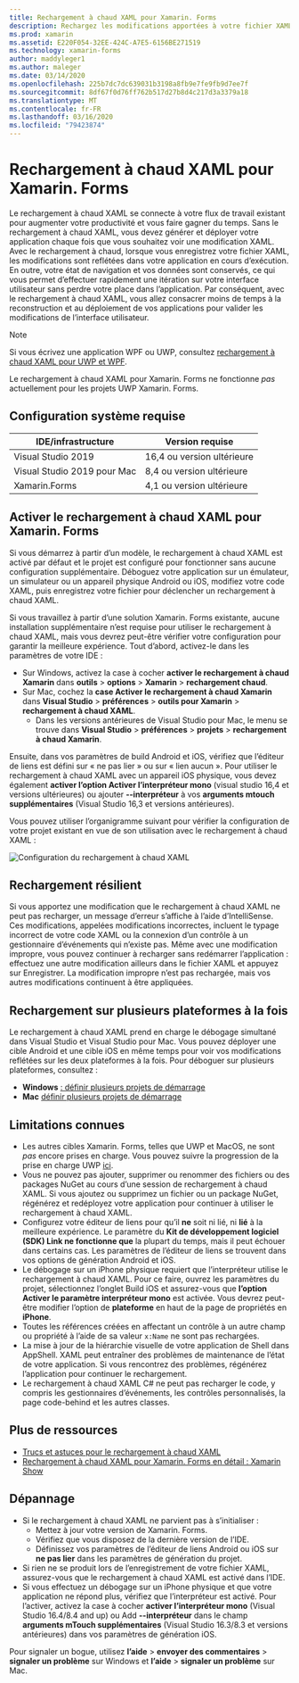 ```yaml
---
title: Rechargement à chaud XAML pour Xamarin. Forms
description: Rechargez les modifications apportées à votre fichier XAML instantanément sur votre application en cours d’exécution afin de ne pas avoir à générer votre projet Xamarin. Forms après chaque modification XAML.
ms.prod: xamarin
ms.assetid: E220F054-32EE-424C-A7E5-6156BE271519
ms.technology: xamarin-forms
author: maddyleger1
ms.author: maleger
ms.date: 03/14/2020
ms.openlocfilehash: 225b7dc7dc639031b3198a8fb9e7fe9fb9d7ee7f
ms.sourcegitcommit: 8df67f0d76ff762b517d27b8d4c217d3a3379a18
ms.translationtype: MT
ms.contentlocale: fr-FR
ms.lasthandoff: 03/16/2020
ms.locfileid: "79423874"
---
```

# <a name="xaml-hot-reload-for-xamarinforms"></a>Rechargement à chaud XAML pour Xamarin. Forms

Le rechargement à chaud XAML se connecte à votre flux de travail existant pour augmenter votre productivité et vous faire gagner du temps. Sans le rechargement à chaud XAML, vous devez générer et déployer votre application chaque fois que vous souhaitez voir une modification XAML. Avec le rechargement à chaud, lorsque vous enregistrez votre fichier XAML, les modifications sont reflétées dans votre application en cours d’exécution. En outre, votre état de navigation et vos données sont conservés, ce qui vous permet d’effectuer rapidement une itération sur votre interface utilisateur sans perdre votre place dans l’application. Par conséquent, avec le rechargement à chaud XAML, vous allez consacrer moins de temps à la reconstruction et au déploiement de vos applications pour valider les modifications de l’interface utilisateur.

> [!NOTE]
> Si vous écrivez une application WPF ou UWP, consultez [rechargement à chaud XAML pour UWP et WPF](/visualstudio/debugger/xaml-hot-reload).
>
> Le rechargement à chaud XAML pour Xamarin. Forms ne fonctionne _pas_ actuellement pour les projets UWP Xamarin. Forms.

## <a name="system-requirements"></a>Configuration système requise

| IDE/infrastructure | Version requise |
|------|------------------|
|Visual Studio 2019 | 16,4 ou version ultérieure
Visual Studio 2019 pour Mac | 8,4 ou version ultérieure
Xamarin.Forms | 4,1 ou version ultérieure

## <a name="enable-xaml-hot-reload-for-xamarinforms"></a>Activer le rechargement à chaud XAML pour Xamarin. Forms

Si vous démarrez à partir d’un modèle, le rechargement à chaud XAML est activé par défaut et le projet est configuré pour fonctionner sans aucune configuration supplémentaire. Déboguez votre application sur un émulateur, un simulateur ou un appareil physique Android ou iOS, modifiez votre code XAML, puis enregistrez votre fichier pour déclencher un rechargement à chaud XAML.

Si vous travaillez à partir d’une solution Xamarin. Forms existante, aucune installation supplémentaire n’est requise pour utiliser le rechargement à chaud XAML, mais vous devrez peut-être vérifier votre configuration pour garantir la meilleure expérience. Tout d’abord, activez-le dans les paramètres de votre IDE :

* Sur Windows, activez la case à cocher **activer le rechargement à chaud Xamarin** dans **outils** > **options** > **Xamarin** > **rechargement chaud**.
* Sur Mac, cochez la **case Activer le rechargement à chaud Xamarin** dans **Visual Studio** > **préférences** > **outils pour Xamarin** > **rechargement à chaud XAML**.
  * Dans les versions antérieures de Visual Studio pour Mac, le menu se trouve dans **Visual Studio** > **préférences** > **projets** > **rechargement à chaud Xamarin**.

Ensuite, dans vos paramètres de build Android et iOS, vérifiez que l’éditeur de liens est défini sur « ne pas lier » ou sur « lien aucun ». Pour utiliser le rechargement à chaud XAML avec un appareil iOS physique, vous devez également **activer l’option Activer l’interpréteur mono** (visual studio 16,4 et versions ultérieures) ou ajouter **--interpréteur** à vos **arguments mtouch supplémentaires** (Visual Studio 16,3 et versions antérieures).

Vous pouvez utiliser l’organigramme suivant pour vérifier la configuration de votre projet existant en vue de son utilisation avec le rechargement à chaud XAML :

![Configuration du rechargement à chaud XAML](hot-reload-images/hotreloadflowchart.png "Organigramme de configuration du rechargement à chaud XAML")

## <a name="resilient-reloading"></a>Rechargement résilient

Si vous apportez une modification que le rechargement à chaud XAML ne peut pas recharger, un message d’erreur s’affiche à l’aide d’IntelliSense. Ces modifications, appelées modifications incorrectes, incluent le typage incorrect de votre code XAML ou la connexion d’un contrôle à un gestionnaire d’événements qui n’existe pas. Même avec une modification impropre, vous pouvez continuer à recharger sans redémarrer l’application : effectuez une autre modification ailleurs dans le fichier XAML et appuyez sur Enregistrer. La modification impropre n’est pas rechargée, mais vos autres modifications continuent à être appliquées.

## <a name="reload-on-multiple-platforms-at-once"></a>Rechargement sur plusieurs plateformes à la fois

Le rechargement à chaud XAML prend en charge le débogage simultané dans Visual Studio et Visual Studio pour Mac. Vous pouvez déployer une cible Android et une cible iOS en même temps pour voir vos modifications reflétées sur les deux plateformes à la fois. Pour déboguer sur plusieurs plateformes, consultez :
* **Windows** [: définir plusieurs projets de démarrage](https://docs.microsoft.com/visualstudio/ide/how-to-set-multiple-startup-projects?view=vs-2019)
* **Mac** [définir plusieurs projets de démarrage](https://docs.microsoft.com/visualstudio/mac/set-startup-projects?view=vsmac-2019)

## <a name="known-limitations"></a>Limitations connues

* Les autres cibles Xamarin. Forms, telles que UWP et MacOS, ne sont *pas* encore prises en charge. Vous pouvez suivre la progression de la prise en charge UWP [ici](https://developercommunity.visualstudio.com/idea/661682/xaml-hot-reload-for-xamarinforms-on-uwp.html).
* Vous ne pouvez pas ajouter, supprimer ou renommer des fichiers ou des packages NuGet au cours d’une session de rechargement à chaud XAML. Si vous ajoutez ou supprimez un fichier ou un package NuGet, régénérez et redéployez votre application pour continuer à utiliser le rechargement à chaud XAML.
* Configurez votre éditeur de liens pour qu’il **ne** soit ni lié, ni **lié** à la meilleure expérience. Le paramètre du **Kit de développement logiciel (SDK) Link ne fonctionne que** la plupart du temps, mais il peut échouer dans certains cas. Les paramètres de l’éditeur de liens se trouvent dans vos options de génération Android et iOS.
* Le débogage sur un iPhone physique requiert que l’interpréteur utilise le rechargement à chaud XAML. Pour ce faire, ouvrez les paramètres du projet, sélectionnez l’onglet Build iOS et assurez-vous que **l’option Activer le paramètre interpréteur mono** est activée. Vous devrez peut-être modifier l’option de **plateforme** en haut de la page de propriétés en **iPhone**.
* Toutes les références créées en affectant un contrôle à un autre champ ou propriété à l’aide de sa valeur `x:Name` ne sont pas rechargées.
* La mise à jour de la hiérarchie visuelle de votre application de Shell dans AppShell. XAML peut entraîner des problèmes de maintenance de l’état de votre application. Si vous rencontrez des problèmes, régénérez l’application pour continuer le rechargement.
* Le rechargement à chaud XAML C# ne peut pas recharger le code, y compris les gestionnaires d’événements, les contrôles personnalisés, la page code-behind et les autres classes.

## <a name="more-resources"></a>Plus de ressources

* [Trucs et astuces pour le rechargement à chaud XAML](https://devblogs.microsoft.com/xamarin/tips-tricks-xaml-hot-reload/)
* [Rechargement à chaud XAML pour Xamarin. Forms en détail : Xamarin Show](https://www.youtube.com/watch?v=crhjjPjzknk)

## <a name="troubleshooting"></a>Dépannage

* Si le rechargement à chaud XAML ne parvient pas à s’initialiser :
  * Mettez à jour votre version de Xamarin. Forms.
  * Vérifiez que vous disposez de la dernière version de l’IDE.
  * Définissez vos paramètres de l’éditeur de liens Android ou iOS sur **ne pas lier** dans les paramètres de génération du projet.
* Si rien ne se produit lors de l’enregistrement de votre fichier XAML, assurez-vous que le rechargement à chaud XAML est activé dans l’IDE.
* Si vous effectuez un débogage sur un iPhone physique et que votre application ne répond plus, vérifiez que l’interpréteur est activé. Pour l’activer, activez la case à cocher **activer l’interpréteur mono** (Visual Studio 16.4/8.4 and up) ou Add **--interpréteur** dans le champ **arguments mTouch supplémentaires** (Visual Studio 16.3/8.3 et versions antérieures) dans vos paramètres de génération iOS.

Pour signaler un bogue, utilisez **l’aide** > **envoyer des commentaires** > **signaler un problème** sur Windows et **l’aide** > **signaler un problème** sur Mac.
